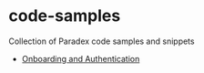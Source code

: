 # code-samples

Collection of Paradex code samples and snippets

* [Onboarding and Authentication](examples/onboarding/README.md)
